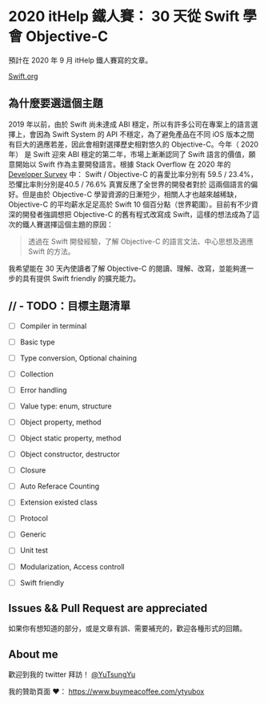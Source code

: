 #  2020 itHelp 鐵人賽： 30 天從 Swift 學會 Objective-C

預計在 2020 年 9 月 itHelp 鐵人賽寫的文章。

[Swift.org](https://docs.swift.org/swift-book/LanguageGuide/TheBasics.html)

## 為什麼要選這個主題

2019 年以前，由於 Swift 尚未達成 ABI 穩定，所以有許多公司在專案上的語言選擇上，會因為 Swift System 的 API 不穩定，為了避免產品在不同 iOS 版本之間有巨大的適應若差，因此會相對選擇歷史相對悠久的 Objective-C。今年（ 2020 年） 是 Swift 迎來 ABI 穩定的第二年，市場上漸漸認同了 Swift 語言的價值，願意開始以 Swift 作為主要開發語言。根據 Stack Overflow  在 2020 年的 [Developer Survey](https://insights.stackoverflow.com/survey/2020#technology-most-loved-dreaded-and-wanted-languages-loved) 中：  Swift / Objective-C 的喜愛比率分別有 59.5 / 23.4%，恐懼比率則分別是40.5 / 76.6% 真實反應了全世界的開發者對於 這兩個語言的偏好。但是由於 Objective-C 學習資源的日漸短少，相關人才也越來越稀缺，Objective-C 的平均薪水足足高於 Swift 10 個百分點（世界範圍）。目前有不少資深的開發者強調想把 Objective-C 的舊有程式改寫成 Swift，這樣的想法成為了這次的鐵人賽選擇這個主題的原因：

 > 透過在 Swift 開發經驗，了解 Objective-C 的語言文法、中心思想及適應 Swift 的方法。

我希望能在 30 天內使讀者了解 Objective-C 的閱讀、理解、改寫，並能夠進一步的具有提供 Swift friendly 的擴充能力。

## // - TODO：目標主題清單
 
- [ ] Compiler in terminal
- [ ] Basic type
- [ ] Type conversion, Optional chaining
- [ ] Collection
- [ ] Error handling
- [ ] Value type: enum, structure 
- [ ] Object property, method
- [ ] Object static property, method
- [ ] Object constructor, destructor 
- [ ] Closure
- [ ] Auto Referace Counting
- [ ] Extension existed class
- [ ] Protocol
- [ ] Generic 
- [ ] Unit test
- [ ] Modularization, Access controll
- [ ] Swift friendly



## Issues && Pull Request are appreciated

如果你有想知道的部分，或是文章有誤、需要補充的，歡迎各種形式的回饋。

## About me

歡迎到我的 twitter 拜訪！ [@YuTsungYu](https://twitter.com/YuTsungYu)

我的贊助頁面 ♥️： https://www.buymeacoffee.com/ytyubox
